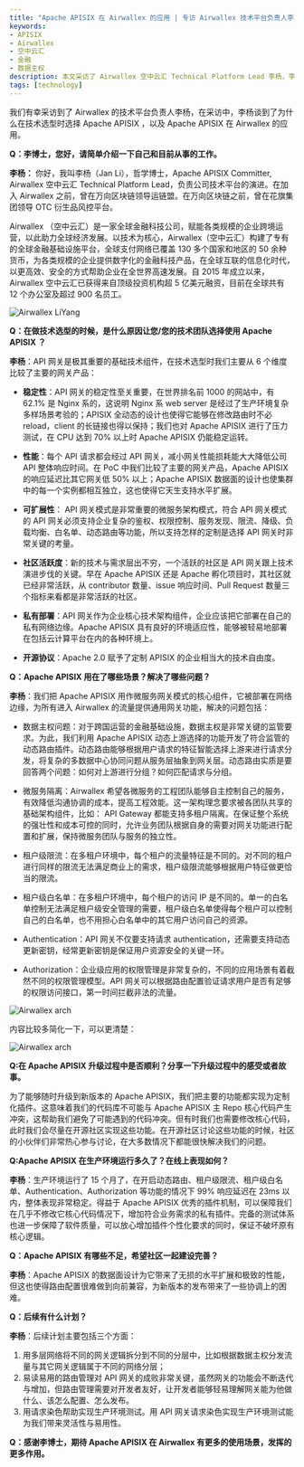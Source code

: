 ```yaml
---
title: "Apache APISIX 在 Airwallex 的应用 | 专访 Airwallex 技术平台负责人李杨"
keywords: 
- APISIX
- Airwallex
- 空中云汇
- 金融
- 数据主权
description: 本文采访了 Airwallex 空中云汇 Technical Platform Lead 李杨，李杨负责公司技术平台的演进。采访中详细介绍了 Airwallex 空中云汇在做技术选型时为什么选择 Apache APISIX、Apache APISIX 在 Airwallex 空中云汇的使用场景、Apache APISIX 在生产环境的表现等。
tags: [technology]
---
```


<!--truncate-->

我们有幸采访到了 Airwallex 的技术平台负责人李杨，在采访中，李杨谈到了为什么在技术选型时选择 Apache APISIX ，以及 Apache APISIX 在 Airwallex 的应用。

**Q：李博士，您好，请简单介绍一下自己和目前从事的工作。**

**李杨：** 你好，我叫李杨（Jan Li），哲学博士，Apache APISIX Committer, Airwallex 空中云汇 Technical Platform Lead，负责公司技术平台的演进。在加入 Airwallex 之前，曾在万向区块链领导运链盟。在万向区块链之前，曾在花旗集团领导 OTC 衍生品风控平台。

Airwallex （空中云汇）是一家全球金融科技公司，赋能各类规模的企业跨境运营，以此助力全球经济发展。以技术为核心，Airwallex（空中云汇）构建了专有的全球金融基础设施平台，全球支付网络已覆盖 130 多个国家和地区的 50 余种货币，为各类规模的企业提供数字化的金融科技产品，在全球互联的信息化时代，以更高效、安全的方式帮助企业在全世界高速发展。自 2015 年成立以来，Airwallex 空中云汇已获得来自顶级投资机构超 5 亿美元融资，目前在全球共有 12 个办公室及超过 900 名员工。

![Airwallex LiYang](https://static.apiseven.com/202108/20210816001.png)

**Q：在做技术选型的时候，是什么原因让您/您的技术团队选择使用 Apache APISIX ？**

**李杨**：API 网关是极其重要的基础技术组件，在技术选型时我们主要从 6 个维度比较了主要的网关产品：

- **稳定性**：API 网关的稳定性至关重要，在世界排名前 1000 的网站中，有 62.1% 是 Nginx 系的，这说明 Nginx 系 web server 是经过了生产环境复杂多样场景考验的；APISIX 全动态的设计也使得它能够在修改路由时不必 reload，client 的长链接也得以保持；我们也对 Apache APISIX 进行了压力测试，在 CPU 达到 70% 以上时 Apache APISIX 仍能稳定运转。

- **性能**：每个 API 请求都会经过 API 网关，减小网关性能损耗能大大降低公司 API 整体响应时间。在 PoC 中我们比较了主要的网关产品，Apache APISIX 的响应延迟比其它网关低 50% 以上；Apache APISIX 数据面的设计也使集群中的每一个实例都相互独立，这也使得它天生支持水平扩展。

- **可扩展性**： API 网关模式是非常重要的微服务架构模式，符合 API 网关模式的 API 网关必须支持企业复杂的鉴权、权限控制、服务发现、限流、降级、负载均衡、白名单、动态路由等功能，所以支持怎样的定制是选择 API 网关时非常关键的考量。

- **社区活跃度**：新的技术与需求层出不穷，一个活跃的社区是 API 网关跟上技术演进步伐的关键。早在 Apache APISIX 还是 Apache 孵化项目时，其社区就已经非常活跃，从 contributor 数量、issue 响应时间、Pull Request 数量三个指标来看都是非常活跃的社区。

- **私有部署**：API 网关作为企业核心技术架构组件，企业应该把它部署在自己的私有网络边缘。Apache APISIX 具有良好的环境适应性，能够被轻易地部署在包括云计算平台在内的各种环境上。

- **开源协议**：Apache 2.0 赋予了定制 APISIX 的企业相当大的技术自由度。

**Q：Apache APISIX 用在了哪些场景？解决了哪些问题？**

**李杨**：我们把 Apache APISIX 用作微服务网关模式的核心组件，它被部署在网络边缘，为所有进入 Airwallex 的流量提供通用网关功能，解决的问题包括：

- 数据主权问题：对于跨国运营的金融基础设施，数据主权是非常关键的监管要求。为此，我们利用 Apache APISIX 动态上游选择的功能开发了符合监管的动态路由插件。动态路由能够根据用户请求的特征智能选择上游来进行请求分发，将复杂的多数据中心协同问题从服务层抽象到网关层。动态路由实质是要回答两个问题：如何对上游进行分组？如何匹配请求与分组。

- 微服务隔离：Airwallex 希望各微服务的工程团队能够自主控制自己的服务，有效降低沟通协调的成本，提高工程效能。这一架构理念要求被各团队共享的基础架构组件，比如： API Gateway 都能支持多租户隔离。在保证整个系统的强壮性和成本可控的同时，允许业务团队根据自身的需要对网关功能进行配置和扩展，保持微服务团队与服务的独立性。

- 租户级限流：在多租户环境中，每个租户的流量特征是不同的。对不同的租户进行同样的限流无法满足商业上的需求，租户级限流能够根据用户特征做更恰当的限流。

- 租户级白名单：在多租户环境中，每个租户的访问 IP 是不同的。单一的白名单控制无法满足租户级安全管理的需要，租户级白名单使得每个租户可以控制自己的白名单，也不用担心白名单中的其它用户访问自己的资源。

- Authentication：API 网关不仅要支持请求 authentication，还需要支持动态更新密钥，经常更新密钥是保证用户资源安全的关键一环。

- Authorization：企业级应用的权限管理是非常复杂的，不同的应用场景有着截然不同的权限管理模型。API 网关可以根据路由配置验证请求用户是否有足够的权限访问接口，第一时间拦截非法的流量。

![Airwallex arch](https://static.apiseven.com/202108/20210816002.png)

内容比较多简化一下，可以更清楚：

![Airwallex arch](https://static.apiseven.com/202108/20210816003.png)

**Q:在 Apache APISIX 升级过程中是否顺利？分享一下升级过程中的感受或者故事。**

为了能够随时升级到新版本的 Apache APISIX，我们把主要的功能都实现为定制化插件。这意味着我们的代码库不可能与 Apache APISIX 主 Repo 核心代码产生冲突，这帮助我们避免了可能遇到的代码冲突。但有时我们也需要修改核心代码，此时我们会尽量在开源社区实现这些功能。在开源社区讨论这些功能的时候，社区的小伙伴们非常热心参与讨论，在大多数情况下都能很快解决我们的问题。

**Q:Apache APISIX 在生产环境运行多久了？在线上表现如何？**

**李杨**：生产环境运行了 15 个月了，在开启动态路由、租户级限流、租户级白名单、Authentication、Authorization 等功能的情况下 99% 响应延迟在 23ms 以内，整体表现非常稳定。得益于 Apache APISIX 优秀的插件机制，可以保障我们在几乎不修改它核心代码情况下，增加符合业务需求的私有插件。完备的测试体系也进一步保障了软件质量，可以放心增加插件个性化要求的同时，保证不破坏原有核心逻辑。

**Q：Apache APISIX 有哪些不足，希望社区一起建设完善？**

**李杨**：Apache APISIX 的数据面设计为它带来了无损的水平扩展和极致的性能，但这也使得路由配置很难做到向前兼容，为新版本的发布带来了一些协调上的困难。

**Q：后续有什么计划？**

**李杨**：后续计划主要包括三个方面：

1. 用多层网络将不同的网关逻辑拆分到不同的分层中，比如根据数据主权分发流量与其它网关逻辑属于不同的网络分层；
2. 易读易用的路由管理对 API 网关的成败非常关键，虽然网关的功能会不断迭代与增加，但路由管理需要对开发者友好，让开发者能够轻易理解网关能为他做什么、该怎么配置、怎么发布。
3. 用请求染色帮助实现生产环境测试。用 API 网关请求染色实现生产环境测试能为我们带来灵活性与易用性。

**Q：感谢李博士，期待 Apache APISIX 在 Airwallex 有更多的使用场景，发挥的更多作用。**

